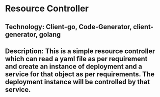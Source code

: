# Resource Controller
## Technology: Client-go, Code-Generator, client-generator, golang

## Description: This is a simple resource controller which can read a yaml file as per requirement and create an instance of deployment and a service for that object as per requirements. The deployment instance will be controlled by that service.

